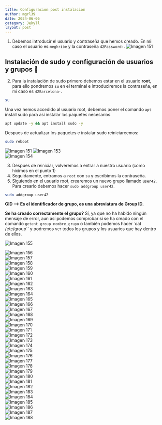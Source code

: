 ```yaml
---
title: Configuracion post instalacion
author: mgrl39
date: 2024-06-05
category: Jekyll
layout: post
---
```


1. Debemos introducir el usuario y contraseña que hemos creado. En mi caso el usuario es `meghribe` y la contraseña `42Password-`.
![Imagen 151](https://raw.githubusercontent.com/mgrl39/Born2BeRoot/main/steps/b2br_img_151.png) 
## Instalación de sudo y configuración de usuarios y grupos 👤
2. Para la instalación de sudo primero debemos estar en el usuario **root**, para ello pondremos `su` en el terminal e introduciremos la contraseña, en mi caso es `42Barcelona-`.
```bash
su
```
Una vez hemos accedido al usuario root, debemos poner el comando `apt` install sudo para así instalar los paquetes necesarios.
```bash
apt update -y && apt install sudo -y
```
Despues de actualizar los paquetes e instalar sudo reiniciareemos:
```bash
sudo reboot
```

![Imagen 151](https://raw.githubusercontent.com/mgrl39/Born2BeRoot/main/steps/b2br_img_151.png)
![Imagen 153](https://raw.githubusercontent.com/mgrl39/Born2BeRoot/main/steps/b2br_img_153.png)  
![Imagen 154](https://raw.githubusercontent.com/mgrl39/Born2BeRoot/main/steps/b2br_img_154.png)  

3. Despues de reiniciar, volveremos a entrar a nuestro usuario (como hicimos en el punto 1)
4. Seguidamente, entramos a `root` con `su` y escribimos la contraseña.
5. Siguiendo en el usuario root, crearemos un nuevo grupo llamado `user42`. Para crearlo debemos hacer `sudo addgroup user42`.
```bash
sudo addgroup user42
```
**GID --> Es el identificador de grupo, es una abreviatura de Group ID.**

**Se ha creado correctamente el grupo?** Sí, ya que no ha habido ningún mensaje de error, aun así podemos comprobar si se ha creado con el comando `getent group nombre_grupo` o también podemos hacer `cat /etc/group`` y podremos ver todos los grupos y los usuarios que hay dentro de ellos.

![Imagen 155](https://raw.githubusercontent.com/mgrl39/Born2BeRoot/main/steps/b2br_img_155.png)  

![Imagen 156](https://raw.githubusercontent.com/mgrl39/Born2BeRoot/main/steps/b2br_img_156.png)  
![Imagen 157](https://raw.githubusercontent.com/mgrl39/Born2BeRoot/main/steps/b2br_img_157.png)  
![Imagen 158](https://raw.githubusercontent.com/mgrl39/Born2BeRoot/main/steps/b2br_img_158.png)  
![Imagen 159](https://raw.githubusercontent.com/mgrl39/Born2BeRoot/main/steps/b2br_img_159.png)  
![Imagen 160](https://raw.githubusercontent.com/mgrl39/Born2BeRoot/main/steps/b2br_img_160.png)  
![Imagen 161](https://raw.githubusercontent.com/mgrl39/Born2BeRoot/main/steps/b2br_img_161.png)  
![Imagen 162](https://raw.githubusercontent.com/mgrl39/Born2BeRoot/main/steps/b2br_img_162.png)  
![Imagen 163](https://raw.githubusercontent.com/mgrl39/Born2BeRoot/main/steps/b2br_img_163.png)  
![Imagen 164](https://raw.githubusercontent.com/mgrl39/Born2BeRoot/main/steps/b2br_img_164.png)  
![Imagen 165](https://raw.githubusercontent.com/mgrl39/Born2BeRoot/main/steps/b2br_img_165.png)  
![Imagen 166](https://raw.githubusercontent.com/mgrl39/Born2BeRoot/main/steps/b2br_img_166.png)  
![Imagen 167](https://raw.githubusercontent.com/mgrl39/Born2BeRoot/main/steps/b2br_img_167.png)  
![Imagen 168](https://raw.githubusercontent.com/mgrl39/Born2BeRoot/main/steps/b2br_img_168.png)  
![Imagen 169](https://raw.githubusercontent.com/mgrl39/Born2BeRoot/main/steps/b2br_img_169.png)  
![Imagen 170](https://raw.githubusercontent.com/mgrl39/Born2BeRoot/main/steps/b2br_img_170.png)  
![Imagen 171](https://raw.githubusercontent.com/mgrl39/Born2BeRoot/main/steps/b2br_img_171.png)  
![Imagen 172](https://raw.githubusercontent.com/mgrl39/Born2BeRoot/main/steps/b2br_img_172.png)  
![Imagen 173](https://raw.githubusercontent.com/mgrl39/Born2BeRoot/main/steps/b2br_img_173.png)  
![Imagen 174](https://raw.githubusercontent.com/mgrl39/Born2BeRoot/main/steps/b2br_img_174.png)  
![Imagen 175](https://raw.githubusercontent.com/mgrl39/Born2BeRoot/main/steps/b2br_img_175.png)  
![Imagen 176](https://raw.githubusercontent.com/mgrl39/Born2BeRoot/main/steps/b2br_img_176.png)  
![Imagen 177](https://raw.githubusercontent.com/mgrl39/Born2BeRoot/main/steps/b2br_img_177.png)  
![Imagen 178](https://raw.githubusercontent.com/mgrl39/Born2BeRoot/main/steps/b2br_img_178.png)  
![Imagen 179](https://raw.githubusercontent.com/mgrl39/Born2BeRoot/main/steps/b2br_img_179.png)  
![Imagen 180](https://raw.githubusercontent.com/mgrl39/Born2BeRoot/main/steps/b2br_img_180.png)  
![Imagen 181](https://raw.githubusercontent.com/mgrl39/Born2BeRoot/main/steps/b2br_img_181.png)  
![Imagen 182](https://raw.githubusercontent.com/mgrl39/Born2BeRoot/main/steps/b2br_img_182.png)  
![Imagen 183](https://raw.githubusercontent.com/mgrl39/Born2BeRoot/main/steps/b2br_img_183.png)  
![Imagen 184](https://raw.githubusercontent.com/mgrl39/Born2BeRoot/main/steps/b2br_img_184.png)  
![Imagen 185](https://raw.githubusercontent.com/mgrl39/Born2BeRoot/main/steps/b2br_img_185.png)  
![Imagen 186](https://raw.githubusercontent.com/mgrl39/Born2BeRoot/main/steps/b2br_img_186.png)  
![Imagen 187](https://raw.githubusercontent.com/mgrl39/Born2BeRoot/main/steps/b2br_img_187.png)  
![Imagen 188](https://raw.githubusercontent.com/mgrl39/Born2BeRoot/main/steps/b2br_img_188.png)
